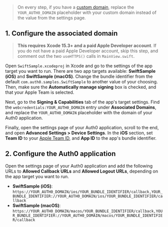 <!-- markdownlint-disable MD041 -->

> On every step, if you have a <a href="https://auth0.com/docs/customize/custom-domains" target="_blank">custom domain</a>, replace the `YOUR_AUTH0_DOMAIN` placeholder with your custom domain instead of the value from the settings page.

## 1. Configure the associated domain

> **This requires Xcode 15.3+ and a paid Apple Developer account**. If you do not have a paid Apple Developer account, skip this step, and comment out the two `useHTTPS()` calls in `MainView.swift`.

Open `SwiftSample.xcodeproj` in Xcode and go to the settings of the app target you want to run. There are two app targets available: **SwiftSample (iOS)** and **SwiftSample (macOS)**. Change the bundle identifier from the default `com.auth0.samples.SwiftSample` to another value of your choosing. Then, make sure the **Automatically manage signing** box is checked, and that your Apple Team is selected.

Next, go to the **Signing & Capabilities** tab of the app's target settings. Find the `webcredentials:YOUR_AUTH0_DOMAIN` entry under **Associated Domains**, and replace the `YOUR_AUTH0_DOMAIN` placeholder with the domain of your Auth0 application.

Finally, open the settings page of your Auth0 application, scroll to the end, and open **Advanced Settings > Device Settings**. In the **iOS** section, set **Team ID** to your <a href="https://developer.apple.com/help/account/manage-your-team/locate-your-team-id/" target="_blank">Apple Team ID</a>, and **App ID** to the app's bundle identifier.

## 2. Configure the Auth0 application

Open the settings page of your Auth0 application and add the following URLs to **Allowed Callback URLs** and **Allowed Logout URLs**, depending on the app target you want to run.

- **SwiftSample (iOS)**: `https://YOUR_AUTH0_DOMAIN/ios/YOUR_BUNDLE_IDENTIFIER/callback,YOUR_BUNDLE_IDENTIFIER://YOUR_AUTH0_DOMAIN/ios/YOUR_BUNDLE_IDENTIFIER/callback`
- **SwiftSample (macOS)**: `https://YOUR_AUTH0_DOMAIN/macos/YOUR_BUNDLE_IDENTIFIER/callback,YOUR_BUNDLE_IDENTIFIER://YOUR_AUTH0_DOMAIN/macos/YOUR_BUNDLE_IDENTIFIER/callback`
